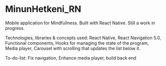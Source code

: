 # MinunHetkeni_RN
Mobile application for Mindfullness. Built with React Native. Still a work in progress.

Technologies, libraries & concepts used:
React Native,
React Navigation 5.0, 
Functional components,
Hooks for managing the state of the program,
Media player,
Carousel with scrolling that updates the list below it.

To-do-list:
Fix navigation,
Enhance media player,
build back end

